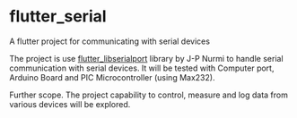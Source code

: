 # flutter_serial
 A flutter project for communicating with serial devices

The project is use [flutter_libserialport](https://pub.dev/packages/libserialport) library by J-P Nurmi to handle serial communication with serial devices.
It will be tested with Computer port, Arduino Board and PIC Microcontroller (using Max232). 

Further scope. The project capability to control, measure and log data from various devices will be explored.